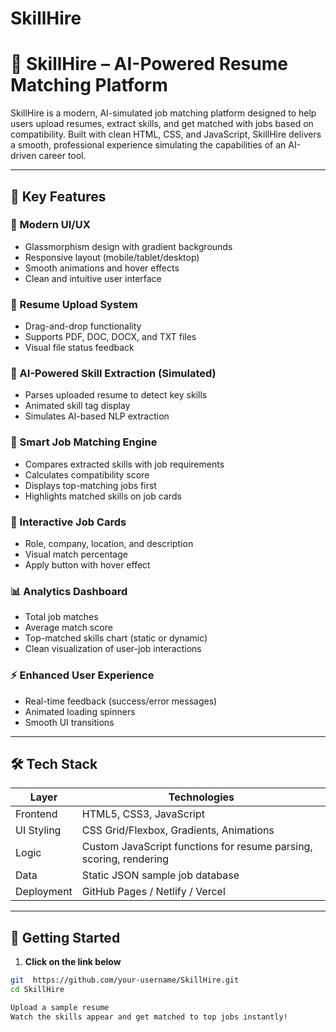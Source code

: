 # SkillHire

# 💼 SkillHire – AI-Powered Resume Matching Platform

SkillHire is a modern, AI-simulated job matching platform designed to help users upload resumes, extract skills, and get matched with jobs based on compatibility. Built with clean HTML, CSS, and JavaScript, SkillHire delivers a smooth, professional experience simulating the capabilities of an AI-driven career tool.

---

## 🌟 Key Features

### 🎨 Modern UI/UX
- Glassmorphism design with gradient backgrounds
- Responsive layout (mobile/tablet/desktop)
- Smooth animations and hover effects
- Clean and intuitive user interface

### 📄 Resume Upload System
- Drag-and-drop functionality
- Supports PDF, DOC, DOCX, and TXT files
- Visual file status feedback

### 🤖 AI-Powered Skill Extraction (Simulated)
- Parses uploaded resume to detect key skills
- Animated skill tag display
- Simulates AI-based NLP extraction

### 🎯 Smart Job Matching Engine
- Compares extracted skills with job requirements
- Calculates compatibility score
- Displays top-matching jobs first
- Highlights matched skills on job cards

### 🧾 Interactive Job Cards
- Role, company, location, and description
- Visual match percentage
- Apply button with hover effect

### 📊 Analytics Dashboard
- Total job matches
- Average match score
- Top-matched skills chart (static or dynamic)
- Clean visualization of user-job interactions

### ⚡ Enhanced User Experience
- Real-time feedback (success/error messages)
- Animated loading spinners
- Smooth UI transitions

---

## 🛠️ Tech Stack

| Layer        | Technologies               |
|--------------|----------------------------|
| Frontend     | HTML5, CSS3, JavaScript    |
| UI Styling   | CSS Grid/Flexbox, Gradients, Animations |
| Logic        | Custom JavaScript functions for resume parsing, scoring, rendering |
| Data         | Static JSON sample job database |
| Deployment   | GitHub Pages / Netlify / Vercel |

---

## 🚀 Getting Started

1. **Click on the link below**
```bash
git  https://github.com/your-username/SkillHire.git
cd SkillHire

Upload a sample resume
Watch the skills appear and get matched to top jobs instantly!

